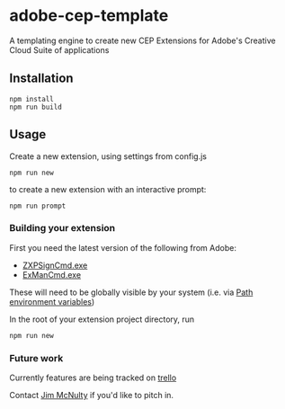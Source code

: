 # adobe-cep-template

A templating engine to create new CEP Extensions
for Adobe's Creative Cloud Suite of applications

## Installation

```
npm install
npm run build
```

## Usage

Create a new extension, using settings from config.js

`npm run new`

to create a new extension with an interactive prompt:

`npm run prompt`

### Building your extension

First you need the latest version of the following from Adobe:

-   [ZXPSignCmd.exe](https://github.com/Adobe-CEP/CEP-Resources/tree/master/ZXPSignCMD/4.0.7)
-   [ExManCmd.exe](https://technologypartners.adobe.com/home/support/exman-com-line-tool.html)

These will need to be globally visible by your system (i.e. via [Path environment variables](https://gist.github.com/jesperorb/836cb398e4bb8dc149902d68d3711295))

In the root of your extension project directory, run

```
npm run new
```

### Future work

Currently features are being tracked on [trello](https://trello.com/b/uz4TeMil/ceptemplate)

Contact [Jim McNulty](mailto:jim@mcnulty.site) if you'd like to pitch in.
